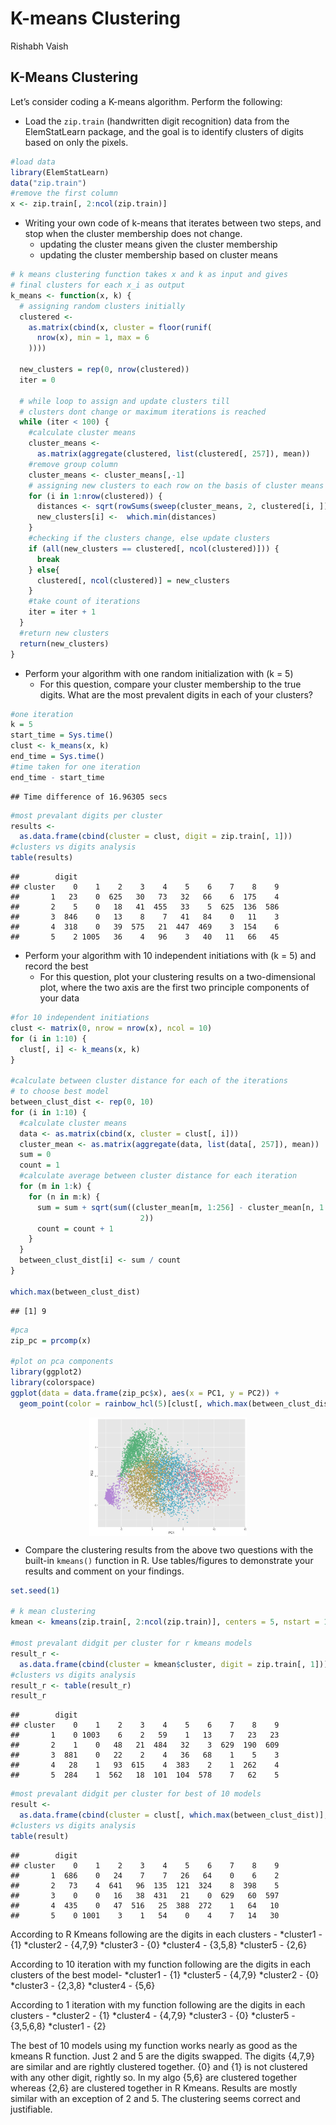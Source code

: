 K-means Clustering
================
Rishabh Vaish

## K-Means Clustering

Let’s consider coding a K-means algorithm. Perform the following:

  - Load the `zip.train` (handwritten digit recognition) data from the
    ElemStatLearn package, and the goal is to identify clusters of
    digits based on only the pixels.

<!-- end list -->

``` r
#load data
library(ElemStatLearn)
data("zip.train")
#remove the first column
x <- zip.train[, 2:ncol(zip.train)]
```

  - Writing your own code of k-means that iterates between two steps,
    and stop when the cluster membership does not change.
      - updating the cluster means given the cluster membership
      - updating the cluster membership based on cluster means

<!-- end list -->

``` r
# k means clustering function takes x and k as input and gives
# final clusters for each x_i as output
k_means <- function(x, k) {
  # assigning random clusters initially
  clustered <-
    as.matrix(cbind(x, cluster = floor(runif(
      nrow(x), min = 1, max = 6
    ))))
  
  new_clusters = rep(0, nrow(clustered))
  iter = 0
  
  # while loop to assign and update clusters till
  # clusters dont change or maximum iterations is reached
  while (iter < 100) {
    #calculate cluster means
    cluster_means <-
      as.matrix(aggregate(clustered, list(clustered[, 257]), mean))
    #remove group column
    cluster_means <- cluster_means[,-1]
    # assigning new clusters to each row on the basis of cluster means
    for (i in 1:nrow(clustered)) {
      distances <- sqrt(rowSums(sweep(cluster_means, 2, clustered[i, ]) ^ 2))
      new_clusters[i] <-  which.min(distances)
    }
    #checking if the clusters change, else update clusters
    if (all(new_clusters == clustered[, ncol(clustered)])) {
      break
    } else{
      clustered[, ncol(clustered)] = new_clusters
    }
    #take count of iterations
    iter = iter + 1
  }
  #return new clusters
  return(new_clusters)
}
```

  - Perform your algorithm with one random initialization with \(k = 5\)
      - For this question, compare your cluster membership to the true
        digits. What are the most prevalent digits in each of your
        clusters?

<!-- end list -->

``` r
#one iteration
k = 5
start_time = Sys.time()
clust <- k_means(x, k)
end_time = Sys.time()
#time taken for one iteration
end_time - start_time
```

    ## Time difference of 16.96305 secs

``` r
#most prevalant digits per cluster
results <-
  as.data.frame(cbind(cluster = clust, digit = zip.train[, 1]))
#clusters vs digits analysis
table(results)
```

    ##        digit
    ## cluster    0    1    2    3    4    5    6    7    8    9
    ##       1   23    0  625   30   73   32   66    6  175    4
    ##       2    5    0   18   41  455   33    5  625  136  586
    ##       3  846    0   13    8    7   41   84    0   11    3
    ##       4  318    0   39  575   21  447  469    3  154    6
    ##       5    2 1005   36    4   96    3   40   11   66   45

  - Perform your algorithm with 10 independent initiations with
    \(k = 5\) and record the best
      - For this question, plot your clustering results on a
        two-dimensional plot, where the two axis are the first two
        principle components of your data

<!-- end list -->

``` r
#for 10 independent initiations
clust <- matrix(0, nrow = nrow(x), ncol = 10)
for (i in 1:10) {
  clust[, i] <- k_means(x, k)
}

#calculate between cluster distance for each of the iterations
# to choose best model
between_clust_dist <- rep(0, 10)
for (i in 1:10) {
  #calculate cluster means
  data <- as.matrix(cbind(x, cluster = clust[, i]))
  cluster_mean <- as.matrix(aggregate(data, list(data[, 257]), mean))
  sum = 0
  count = 1
  #calculate average between cluster distance for each iteration
  for (m in 1:k) {
    for (n in m:k) {
      sum = sum + sqrt(sum((cluster_mean[m, 1:256] - cluster_mean[n, 1:256]) ^
                             2))
      count = count + 1
    }
  }
  between_clust_dist[i] <- sum / count
}

which.max(between_clust_dist)
```

    ## [1] 9

``` r
#pca
zip_pc = prcomp(x)

#plot on pca components
library(ggplot2)
library(colorspace)
ggplot(data = data.frame(zip_pc$x), aes(x = PC1, y = PC2)) +  
  geom_point(color = rainbow_hcl(5)[clust[, which.max(between_clust_dist)]], size = 1)
```

<img src="kmeans_files/figure-gfm/unnamed-chunk-4-1.png" width="50%" style="display: block; margin: auto;" />

  - Compare the clustering results from the above two questions with the
    built-in `kmeans()` function in R. Use tables/figures to demonstrate
    your results and comment on your findings.

<!-- end list -->

``` r
set.seed(1)

# k mean clustering
kmean <- kmeans(zip.train[, 2:ncol(zip.train)], centers = 5, nstart = 10)

#most prevalant didgit per cluster for r kmeans models
result_r <-
  as.data.frame(cbind(cluster = kmean$cluster, digit = zip.train[, 1]))
#clusters vs digits analysis
result_r <- table(result_r)
result_r
```

    ##        digit
    ## cluster    0    1    2    3    4    5    6    7    8    9
    ##       1    0 1003    6    2   59    1   13    7   23   23
    ##       2    1    0   48   21  484   32    3  629  190  609
    ##       3  881    0   22    2    4   36   68    1    5    3
    ##       4   28    1   93  615    4  383    2    1  262    4
    ##       5  284    1  562   18  101  104  578    7   62    5

``` r
#most prevalant didgit per cluster for best of 10 models
result <-
  as.data.frame(cbind(cluster = clust[, which.max(between_clust_dist)], digit = zip.train[, 1]))
#clusters vs digits analysis
table(result)
```

    ##        digit
    ## cluster    0    1    2    3    4    5    6    7    8    9
    ##       1  686    0   24    7    7   26   64    0    6    2
    ##       2   73    4  641   96  135  121  324    8  398    5
    ##       3    0    0   16   38  431   21    0  629   60  597
    ##       4  435    0   47  516   25  388  272    1   64   10
    ##       5    0 1001    3    1   54    0    4    7   14   30

According to R Kmeans following are the digits in each clusters -
*cluster1 - {1} *cluster2 - {4,7,9} *cluster3 - {0} *cluster4 - {3,5,8}
\*cluster5 - {2,6}

According to 10 iteration with my function following are the digits in
each clusters of the best model- *cluster1 - {1} *cluster5 - {4,7,9}
*cluster2 - {0} *cluster3 - {2,3,8} \*cluster4 - {5,6}

According to 1 iteration with my function following are the digits in
each clusters - *cluster2 - {1} *cluster4 - {4,7,9} *cluster3 - {0}
*cluster5 - {3,5,6,8} \*cluster1 - {2}

The best of 10 models using my function works nearly as good as the
kmeans R function. Just 2 and 5 are the digits swapped. The digits
{4,7,9} are similar and are rightly clustered together. {0} and {1} is
not clustered with any other digit, rightly so. In my algo {5,6} are
clustered together whereas {2,6} are clustered together in R Kmeans.
Results are mostly similar with an exception of 2 and 5. The clustering
seems correct and justifiable.
